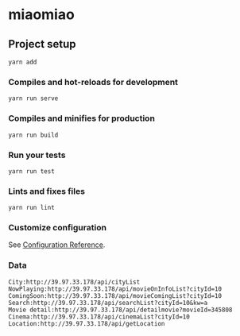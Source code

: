 # miaomiao

## Project setup
```
yarn add
```

### Compiles and hot-reloads for development
```
yarn run serve
```

### Compiles and minifies for production
```
yarn run build
```

### Run your tests
```
yarn run test
```

### Lints and fixes files
```
yarn run lint
```

### Customize configuration
See [Configuration Reference](https://cli.vuejs.org/config/).

### Data
```
City:http://39.97.33.178/api/cityList
NowPlaying:http://39.97.33.178/api/movieOnInfoList?cityId=10
ComingSoon:http://39.97.33.178/api/movieComingList?cityId=10
Search:http://39.97.33.178/api/searchList?cityId=10&kw=a
Movie detail:http://39.97.33.178/api/detailmovie?movieId=345808
Cinema:http://39.97.33.178/api/cinemaList?cityId=10
Location:http://39.97.33.178/api/getLocation
```
